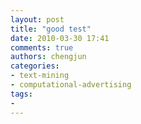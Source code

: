 ```yaml
---
layout: post
title: "good test"
date: 2010-03-30 17:41
comments: true
authors: chengjun
categories: 
- text-mining
- computational-advertising
tags:
- 
---
```


